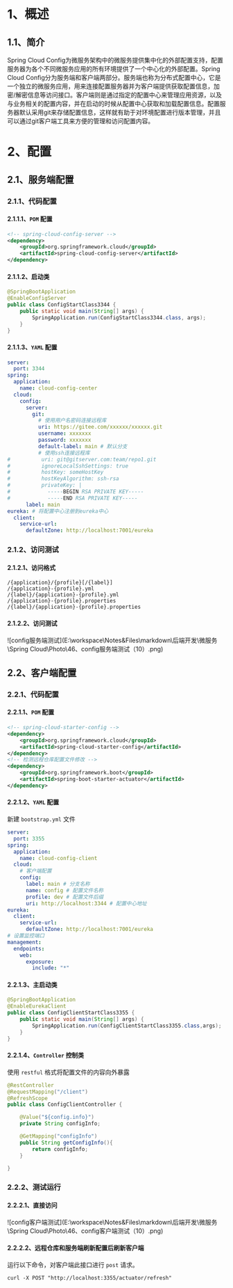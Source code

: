 # 1、概述

## 1.1、简介

Spring Cloud Config为微服务架构中的微服务提供集中化的外部配置支持，配置服务器为各个不同微服务应用的所有环境提供了一个中心化的外部配置。Spring Cloud Config分为服务端和客户端两部分。服务端也称为分布式配置中心，它是一个独立的微服务应用，用来连接配置服务器并为客户端提供获取配置信息，加密/解密信息等访问接口。客户端则是通过指定的配置中心来管理应用资源，以及与业务相关的配置内容，并在启动的时候从配置中心获取和加载配置信息。配置服务器默认采用git来存储配置信息，这样就有助于对环境配置进行版本管理，并且可以通过git客户端工具来方便的管理和访问配置内容。

# 2、配置

## 2.1、服务端配置
### 2.1.1、代码配置

#### 2.1.1.1、`POM` 配置

```xml
<!-- spring-cloud-config-server -->
<dependency>
    <groupId>org.springframework.cloud</groupId>
    <artifactId>spring-cloud-config-server</artifactId>
</dependency>
```

#### 2.1.1.2、启动类

```java
@SpringBootApplication
@EnableConfigServer
public class ConfigStartClass3344 {
    public static void main(String[] args) {
        SpringApplication.run(ConfigStartClass3344.class, args);
    }
}
```

#### 2.1.1.3、`YAML` 配置

```yaml
server:
  port: 3344
spring:
  application:
    name: cloud-config-center
  cloud:
    config:
      server:
        git:
          # 使用用户名密码连接远程库
          uri: https://gitee.com/xxxxxx/xxxxxx.git
          username: xxxxxxx
          password: xxxxxxx
          default-label: main # 默认分支
          # 使用ssh连接远程库
#          uri: git@gitserver.com:team/repo1.git
#          ignoreLocalSshSettings: true
#          hostKey: someHostKey
#          hostKeyAlgorithm: ssh-rsa
#          privateKey: |
#            -----BEGIN RSA PRIVATE KEY-----
#            -----END RSA PRIVATE KEY-----
      label: main
eureka: # 将配置中心注册到eureka中心
  client:
    service-url:
      defaultZone: http://localhost:7001/eureka
```

### 2.1.2、访问测试

#### 2.1.2.1、访问格式

```
/{application}/{profile}[/{label}]
/{application}-{profile}.yml
/{label}/{application}-{profile}.yml
/{application}-{profile}.properties
/{label}/{application}-{profile}.properties
```

#### 2.1.2.2、访问测试

![config服务端测试](E:\workspace\Notes&Files\markdown\后端开发\微服务\Spring Cloud\Photo\46、config服务端测试（10）.png)

## 2.2、客户端配置

### 2.2.1、代码配置

#### 2.2.1.1、`POM` 配置

```xml
<!-- spring-cloud-starter-config -->
<dependency>
    <groupId>org.springframework.cloud</groupId>
    <artifactId>spring-cloud-starter-config</artifactId>
</dependency>
<!-- 检测远程仓库配置文件修改 -->
<dependency>
    <groupId>org.springframework.boot</groupId>
    <artifactId>spring-boot-starter-actuator</artifactId>
</dependency>
```

#### 2.2.1.2、`YAML` 配置

新建 `bootstrap.yml` 文件

```yaml
server:
  port: 3355
spring:
  application:
    name: cloud-config-client
  cloud:
    # 客户端配置
    config:
      label: main # 分支名称
      name: config # 配置文件名称
      profile: dev # 配置文件后缀
      uri: http://localhost:3344 # 配置中心地址
eureka:
  client:
    service-url:
      defaultZone: http://localhost:7001/eureka
# 设置监控端口
management:
  endpoints:
    web:
      exposure:
        include: "*"
```

#### 2.2.1.3、主启动类

```java
@SpringBootApplication
@EnableEurekaClient
public class ConfigClientStartClass3355 {
    public static void main(String[] args) {
        SpringApplication.run(ConfigClientStartClass3355.class,args);
    }
}
```

#### 2.2.1.4、`Controller` 控制类

使用 `restful` 格式将配置文件的内容向外暴露

```java
@RestController
@RequestMapping("/client")
@RefreshScope
public class ConfigClientController {

    @Value("${config.info}")
    private String configInfo;

    @GetMapping("configInfo")
    public String getConfigInfo(){
        return configInfo;
    }

}
```

### 2.2.2、测试运行

#### 2.2.2.1、直接访问

![config客户端测试](E:\workspace\Notes&Files\markdown\后端开发\微服务\Spring Cloud\Photo\46、config客户端测试（10）.png)

#### 2.2.2.2、远程仓库和服务端刷新配置后刷新客户端

运行以下命令，对客户端此接口进行 `post` 请求。

```shell
curl -X POST "http://localhost:3355/actuator/refresh"
```

